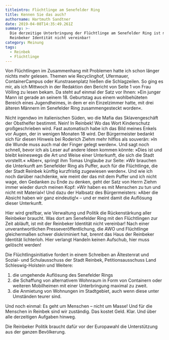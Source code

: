 ```yaml
---
titleintro: Flüchtlinge am Senefelder Ring
title: Kennen Sie das auch?
authorname: Hartmuth Sandtner
date: 2019-04-08T14:35:49.261Z
summary: >-
  Die derzeitige Unterbringung der Flüchtlinge am Senefelder Ring ist mit der
  Reinbeker Identität nicht vereinbar!
category: Meinung
tags:
  - Reinbek
  - Flüchtlinge
---
```

Von Flüchtlingen im Zusammenhang mit Problemen hatte ich schon länger nichts mehr gelesen. Themen wie Recyclinghof, Ufermauer, ContainerCampus oder Kunstrasenplatz hießen die Schlagzeilen. So ging es mir, als ich Mittwoch in der Redaktion den Bericht von Seite 1 von Frau Völling zu lesen bekam. Da steht auf einmal der Satz vor Ihnen: »Ein junger Mann ist gerade an seinem 18. Geburtstag aus einem wohlbehüteten Bereich eines Jugendheimes, in dem er ein Einzelzimmer hatte, mit drei älteren Männern im Senefelder Ring zusammengesteckt worden«. 

Nicht irgendwo im italienischen Süden, wo die Mafia das Sklavengeschäft der Obsthelfer bestimmt. Nein! In Reinbek! Wo das Wort Kinderschutz großgeschrieben wird. Fast automatisch habe ich das Bild meines Enkels vor Augen, der in wenigen Monaten 18 wird. Der Bürgermeister bedankt sich für diesen Hinweis bei Roderich Ziehm mehr hilflos als souverän: »In die Wunde muss auch mal der Finger gelegt werden«. Und sagt noch schnell, bevor ich als Leser auf andere Ideen kommen könnte: »Dies ist und bleibt keineswegs die Art und Weise einer Unterkunft, die sich die Stadt vorstellt.« »Aber«, springt ihm Tomas Unglaube zur Seite: »Wir brauchen die Unterkunft am Senefelder Ring als Puffer, auch für die Flüchtlinge, die der Stadt Reinbek künftig kurzfristig zugewiesen werden«. Und wie ich noch darüber nachdenke, wie meint der das mit dem Puffer und ich nicht wage, den Gedanken zu Ende zu denken, geht der Satz von Herrn Ziehm immer wieder durch meinen Kopf: »Wir haben es mit Menschen zu tun und nicht mit Material«! Und dazu der Halbsatz des Bürgermeisters: »Aber die Absicht haben wir ganz eindeutig!« – und er meint damit die Auflösung dieser Unterkunft. 

Hier wird greifbar, wie Verwaltung und Politik die Rückenstärkung aller Reinbeker braucht. Was dort am Senefelder Ring mit den Flüchtlingen zur Zeit abläuft, ist  mit der Reinbeker Identität nicht vereinbar! Nach einer unverantwortlichen Presseveröffentlichung, die AWO und Flüchtlinge gleichermaßen schwer diskriminiert hat, brennt das Haus der Reinbeker Identität lichterloh. Hier verlangt Handeln keinen Aufschub, hier muss gelöscht werden! 

Die Flüchtlingsinitiative fordert in einem Schreiben an Ältestenrat  und Sozial- und Schulausschuss der Stadt Reinbek, Petitionsausschuss Land Schleswig-Holstein und Weitere:   

1. die umgehende Auflösung des Senefelder Rings
2. die Schaffung von alternativem Wohnraum in Form von Containern oder weiteren Mobilheimen mit einer Unterbringung maximal zu zweit.
3. die Anmietung von Wohnungen im Stadtgebiet, auch wenn diese unter Umständen teurer sind.

Und noch einmal: Es geht um Menschen – nicht um Masse! Und für die Menschen in Reinbek sind wir zuständig. Das kostet Geld. Klar. Und über alle derzeitigen Aufgaben hinweg.  

Die Reinbeker Politik braucht dafür vor der Europawahl die Unterstützung aus der ganzen Bevölkerung.
